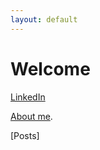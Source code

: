 ```yaml
---
layout: default
---
```


# Welcome

[LinkedIn](https://www.linkedin.com/in/owen-williams-6768071b7)

[About me](./another-page.html).

[Posts]


